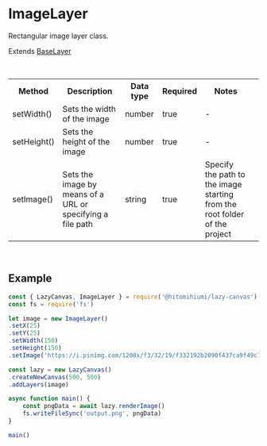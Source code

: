 # ImageLayer

Rectangular image layer class.

Extends [BaseLayer](./baselayer.md)

<br>

<table>
    <tr>
        <th>Method</th>
        <th>Description</th>
        <th>Data type</th>
        <th>Required</th>
        <th>Notes<th>
    </tr>
    <tr>
        <td>setWidth()</td>
        <td>Sets the width of the image</td>
        <td>number</td>
        <td>true</td>
        <td>-</td>
    </tr>
    <tr>
        <td>setHeight()</td>
        <td>Sets the height of the image</td>
        <td>number</td>
        <td>true</td>
        <td>-</td>
    </tr>
    <tr>
        <td>setImage()</td>
        <td>Sets the image by means of a URL or specifying a file path</td>
        <td>string</td>
        <td>true</td>
        <td>Specify the path to the image starting from the root folder of the project</td>
    </tr>
</table>

<br>

## Example

```js
const { LazyCanvas, ImageLayer } = require('@hitomihiumi/lazy-canvas')
const fs = require('fs')

let image = new ImageLayer()
.setX(25)
.setY(25)
.setWidth(150)
.setHeight(150)
.setImage('https://i.pinimg.com/1200x/f3/32/19/f332192b2090f437ca9f49c1002287b6.jpg')

const lazy = new LazyCanvas()
.createNewCanvas(500, 500)
.addLayers(image)

async function main() {
    const pngData = await lazy.renderImage()
    fs.writeFileSync('output.png', pngData)
}

main()
```